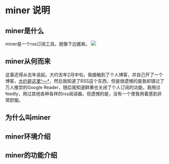 # miner 说明



## miner是什么

miner是一个rss订阅工具。就像下边酱紫。
![](http://7vzt96.com1.z0.glb.clouddn.com/miner_5.png)

## miner从何而来

这事还得从去年说起。大约去年2月中旬，我接触到了个人博客，并自己开了一个博客，[大约是这里^—*](http://blog.zhangyingwei.com)，然后我知道了RSS这个东西，但是很遗憾的是我却错过了万人推崇的Google Reader，随后我知道鲜果也关闭了个人订阅的功能，我用过feedly，用过其他各种各样的rss阅读器。但遗憾的是，没有一个使我用着感到非常舒服。

##	为什么叫miner

##	miner环境介绍

##	miner的功能介绍
